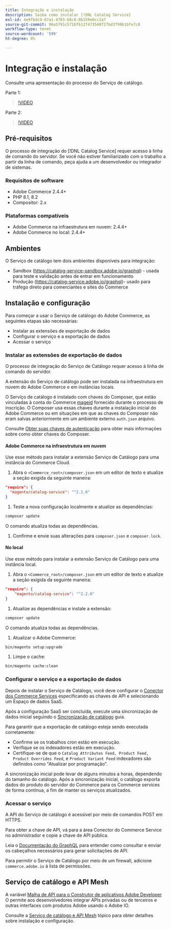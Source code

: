```yaml
---
title: Integração e instalação
description: Saiba como instalar [!DNL Catalog Service]
exl-id: 4e9fbdc9-67a1-4703-b8c0-8b159e0cc2a7
source-git-commit: 96a5791c5716f612f473540f27bd3f99b1bfe7c8
workflow-type: tm+mt
source-wordcount: '599'
ht-degree: 0%

---
```


# Integração e instalação

Consulte uma apresentação do processo do Serviço de catálogo.

Parte 1:

>[!VIDEO](https://video.tv.adobe.com/v/3415599)

Parte 2:

>[!VIDEO](https://video.tv.adobe.com/v/3415600)

## Pré-requisitos

O processo de integração do [!DNL Catalog Service] requer acesso à linha de comando do servidor. Se você não estiver familiarizado com o trabalho a partir da linha de comando, peça ajuda a um desenvolvedor ou integrador de sistemas.

### Requisitos de software

- Adobe Commerce 2.4.4+
- PHP 8.1, 8.2
- Compositor: 2.x

### Plataformas compatíveis

- Adobe Commerce na infraestrutura em nuvem: 2.4.4+
- Adobe Commerce no local: 2.4.4+

## Ambientes

O Serviço de catálogo tem dois ambientes disponíveis para integração:

- Sandbox (https://catalog-service-sandbox.adobe.io/graphql) - usada para teste e validação antes de entrar em funcionamento
- Produção (https://catalog-service.adobe.io/graphql)- usado para tráfego direto para comerciantes e sites do Commerce

## Instalação e configuração

Para começar a usar o Serviço de catálogo do Adobe Commerce, as seguintes etapas são necessárias:

- Instalar as extensões de exportação de dados
- Configurar o serviço e a exportação de dados
- Acessar o serviço

### Instalar as extensões de exportação de dados

O processo de integração do Serviço de Catálogo requer acesso à linha de comando do servidor.

A extensão do Serviço de catálogo pode ser instalada na infraestrutura em nuvem do Adobe Commerce e em instâncias locais.

O Serviço de catálogo é instalado com chaves do Composer, que estão vinculadas à conta do Commerce [mageid](https://developer.adobe.com/commerce/marketplace/guides/sellers/profile-personal/#field-descriptions) fornecido durante o processo de inscrição. O Composer usa essas chaves durante a instalação inicial do Adobe Commerce ou em situações em que as chaves do Composer não eram salvas anteriormente em um ambiente externo `auth.json` arquivo.

Consulte [Obter suas chaves de autenticação](https://experienceleague.adobe.com/docs/commerce-operations/installation-guide/prerequisites/authentication-keys.html) para obter mais informações sobre como obter chaves do Composer.

#### Adobe Commerce na infraestrutura em nuvem

Use esse método para instalar a extensão Serviço de Catálogo para uma instância do Commerce Cloud.

1. Abra o `<Commerce_root>/composer.json` em um editor de texto e atualize a seção exigida da seguinte maneira:

```json
"require": {
  "magento/catalog-service": "^2.2.0"
}
```

1. Teste a nova configuração localmente e atualize as dependências:

```bash
composer update
```

O comando atualiza todas as dependências.

1. Confirme e envie suas alterações para `composer.json` e `composer.lock`.

#### No local

Use esse método para instalar a extensão Serviço de Catálogo para uma instância local.

1. Abra o `<Commerce_root>/composer.json` em um editor de texto e atualize a seção exigida da seguinte maneira:

```json
"require": {
    "magento/catalog-service": "^2.2.0"
}
```

1. Atualize as dependências e instale a extensão:

```bash
composer update
```

O comando atualiza todas as dependências.

1. Atualizar o Adobe Commerce:

```bash
bin/magento setup:upgrade
```

1. Limpe o cache:

```bash
bin/magento cache:clean
```

### Configurar o serviço e a exportação de dados

Depois de instalar o Serviço de Catálogo, você deve configurar o [Conector dos Commerce Services](https://experienceleague.adobe.com/docs/commerce-merchant-services/user-guides/integration-services/saas.html#apikey) especificando as chaves de API e selecionando um Espaço de dados SaaS.

Após a configuração SaaS ser concluída, execute uma sincronização de dados inicial seguindo o [Sincronização de catálogo](https://experienceleague.adobe.com/docs/commerce-merchant-services/user-guides/data-services/catalog-sync.html) guia.

Para garantir que a exportação de catálogo esteja sendo executada corretamente:

- Confirme se os trabalhos cron estão em execução.
- Verifique se os indexadores estão em execução.
- Certifique-se de que o `Catalog Attributes Feed, Product Feed, Product Overrides Feed`, e `Product Variant Feed` indexadores são definidos como &quot;Atualizar por programação&quot;.

A sincronização inicial pode levar de alguns minutos a horas, dependendo do tamanho do catálogo. Após a sincronização inicial, o catálogo exporta dados do produto do servidor do Commerce para os Commerce services de forma contínua, a fim de manter os serviços atualizados.

### Acessar o serviço

A API do Serviço de catálogo é acessível por meio de comandos POST em HTTPS.

Para obter a chave de API, vá para a área Conector do Commerce Service no administrador e copie a chave de API pública.

Leia o [Documentação do GraphQL](https://developer.adobe.com/commerce/webapi/graphql/) para entender como consultar e enviar os cabeçalhos necessários para gerar solicitações de API.

Para permitir o Serviço de Catálogo por meio de um firewall, adicione `commerce.adobe.io` à lista de permissões.

## Serviço de catálogo e API Mesh

A variável [Malha de API para o Construtor de aplicativos Adobe Developer](https://developer.adobe.com/graphql-mesh-gateway/gateway/overview/) O permite aos desenvolvedores integrar APIs privadas ou de terceiros e outras interfaces com produtos Adobe usando o Adobe IO.

Consulte a  [Serviço de catálogo e API Mesh](mesh.md) tópico para obter detalhes sobre instalação e configuração.
